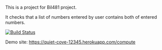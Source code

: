 This is a project for Bil481 project.

It checks that a list of numbers entered by user contains both of entered numbers.

[![Build Status](https://app.travis-ci.com/Grabus61/Bil481_App.svg?branch=main)](https://app.travis-ci.com/Grabus61/Bil481_App)

Demo site: https://quiet-cove-12345.herokuapp.com/compute